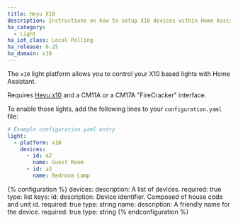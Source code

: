 ```yaml
---
title: Heyu X10
description: Instructions on how to setup X10 devices within Home Assistant.
ha_category:
  - Light
ha_iot_class: Local Polling
ha_release: 0.25
ha_domain: x10
---
```


The `x10` light platform allows you to control your X10 based lights with Home Assistant.

Requires [Heyu x10](https://www.heyu.org/) and a CM11A or a CM17A "FireCracker" interface.

To enable those lights, add the following lines to your `configuration.yaml` file:

```yaml
# Example configuration.yaml entry
light:
  - platform: x10
    devices:
      - id: a2
        name: Guest Room
      - id: a3
        name: Bedroom Lamp
```

{% configuration %}
devices:
  description: A list of devices.
  required: true
  type: list
  keys:
    id:
      description: Device identifier. Composed of house code and unit id.
      required: true
      type: string
    name:
      description: A friendly name for the device.
      required: true
      type: string
{% endconfiguration %}
